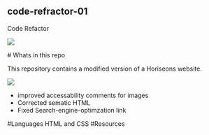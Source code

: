 <h2>code-refractor-01</h2>
<p>
Code Refactor
</p>
<p>
<img src="https://img.shields.io/github/downloads/CrisesAverting/code-refractor-01/total">
</p>
# Whats in this repo

This repository contains a modified version of a Horiseons website.
<p><img src="./assets/images/readmescreenshot.png"></p>
<ul>
<li>improved accessability comments for images</li>
<li>Corrected sematic HTML</li>
<li>Fixed Search-engine-optimzation link</li>
</ul>
#Languages
HTML and CSS 
#Resources


